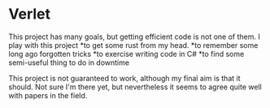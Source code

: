 # Verlet
This project has many goals, but getting efficient code is not one of them.
I play with this project
*to get some rust from my head.
*to remember some long ago forgotten tricks
*to exercise writing code in C#
*to find some semi-useful thing to do in downtime

This project is not guaranteed to work, although my final aim is that it should. 
Not sure I'm there yet, but nevertheless it seems to agree quite well with papers in the field.
